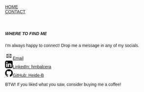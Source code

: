 <!DOCTYPE html>
<html>
<head>
<title>Heide Balcera - Sketchpad</title>
<meta charset="UTF-8">
<meta name="viewport" content="width=device-width, initial-scale=1">
<link rel="stylesheet" href="https://www.w3schools.com/w3css/4/w3.css">
<link rel="stylesheet" href="https://fonts.googleapis.com/css?family=Inconsolata">
<style>
body, html {
  height: 100%;
  font-family: "Inconsolata", sans-serif;
}

.bgimg {
  background-position: center;
  background-size: cover;
  background-image: url("banner.png");
  min-height: 75%;
}

.menu {
  display: none;
}
</style>
</head>
<body>

<!-- Links (sit on top) -->
<div class="w3-top">
  <div class="w3-row w3-padding w3-black">
    <div class="w3-col s3">
      <a href="#" class="w3-button w3-block w3-black">HOME</a>
    </div>
    <div class="w3-col s3">
    </div>
    <div class="w3-col s3">
    </div>
    <div class="w3-col s3">
      <a href="#where" class="w3-button w3-block w3-black">CONTACT</a>
    </div>
  </div>
</div>

<!-- Header with image -->
<header class="bgimg w3-display-container w3-grayscale-min" id="home">
</header>

<!-- Add a background color and large text to the whole page -->
<div class="w3-sand w3-grayscale w3-large">



<!-- Contact/Area Container -->
<div class="w3-container" id="where" style="padding-bottom:32px;">
  <div class="w3-content" style="max-width:700px">
    <h5 class="w3-center w3-padding-48"><span class="w3-tag w3-wide">WHERE TO FIND ME</span></h5>
    <p>I'm always happy to connect! Drop me a message in any of my socials.</p>
    <a href="mailto:heidemlbalcera@gmail.com" class="email"><img src="email.jpg" style="width:25px"><span class="email">Email</span></a><br>
    <a href="https://www.linkedin.com/in/hmbalcera/" class="linkedin"><img src="linkedin.png" style="width:25px"><span class="linkedin">LinkedIn: hmbalcera</span></a><br>
    <a href="https://github.com/Heide-B/" class="github"><img src="github.png" style="width:25px"><span class="github">GitHub: Heide-B</span></a><br>
    <p><span class="w3-tag">BTW!</span> If you liked what you saw, consider buying me a coffee!</p>
  </div>
</div>

<!-- End page content -->
</div>

<script>
// Tabbed Menu
function openMenu(evt, menuName) {
  var i, x, tablinks;
  x = document.getElementsByClassName("menu");
  for (i = 0; i < x.length; i++) {
    x[i].style.display = "none";
  }
  tablinks = document.getElementsByClassName("tablink");
  for (i = 0; i < x.length; i++) {
    tablinks[i].className = tablinks[i].className.replace(" w3-dark-grey", "");
  }
  document.getElementById(menuName).style.display = "block";
  evt.currentTarget.firstElementChild.className += " w3-dark-grey";
}
document.getElementById("myLink").click();
</script>

</body>
</html>
